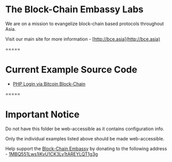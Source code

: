 # The Block-Chain Embassy Labs

We are on a mission to evangelize block-chain based protocols throughout Asia.

Visit our main site for more information - [http://bce.asia](http://bce.asia)

=====

# Current Example Source Code

* [PHP Login via Bitcoin Block-Chain](https://github.com/msmalley/BCE/tree/master/php-login)

=====

# Important Notice

Do not have this folder be web-accessible as it contains configuration info.

Only the individual examples listed above should be made web-accessible.

Help support the [Block-Chain Embassy](http://bce.asia) by donating to the following address - [1MBQ551Lws1iKvU1CK3Ly1tAREYLQT1g3g](https://blockchain.info/address/1MBQ551Lws1iKvU1CK3Ly1tAREYLQT1g3g)